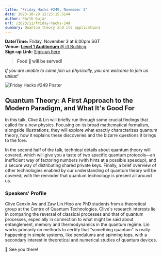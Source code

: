 ```yaml
---
title: "Friday Hacks #249, November 3"
date: 2023-10-29 12:25:15.5144
author: Parth Gujar
url: /2023/11/friday-hacks-249
summary: Quantum theory and its applications
---
```


**Date/Time:** Friday, November 3 at 6:00pm SGT<br />
**Venue:** [**Level 1 Auditorium** @ i3 Building](https://goo.gl/maps/AgrdhjKriqVQU9z56)<br />
**Sign-up Link:** [Sign-up here](https://hckr.cc/links)<br />

> **Food 🍕 will be served!**

_If you are unable to come join us physically, you are welcome to join us [online](https://tr.ee/LQROP4Hwc8)!_

<img src="/img/2023/fh/249.jpg" alt="Friday Hacks #249 Poster" /><br />

## Quantum Theory: A First Approach to the Modern Paradigm, and What It's Good For

In this talk, Clive & Lin will briefly run through some crucial findings that called for a new physics. Focusing on its broad mathematical formalism, alongside illustrations, they will explore what exactly characterizes quantum theory, how it explains these discoveries and the bizarre questions it brings to the fore.

In the second half of the talk, technical details about quantum theory will covered, which will give you a taste of two specific quantum protocols—an inefficient way of factoring numbers (with hints at a possible speedup), and a secure way of distributing shared private keys. Finally, a brief overview of other technologies enabled by our understanding of quantum theory will be covered, with the reminder that quantum technology is present all around us.

### Speakers' Profile

Clive Cenxin Aw and Zaw Lin Htoo are PhD students from a theoretical group at the Centre of Quantum Technologies. Clive's research interests lie in comparing the reversal of classical processes and that of quantum processes, especially in connection to what might be said about entanglement, memory and thermodynamics in the quantum regime. Lin works primarily on methods to certify that “something quantum” is really happening in simple systems, like pendulums and spinning tops, with a secondary interest in theoretical and numerical studies of quantum devices.

👋 See you there!

